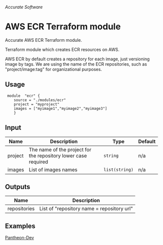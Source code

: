 
*Accurate Software*

# AWS ECR Terraform module

Accurate AWS ECR Terraform module.

Terraform module which creates ECR resources on AWS.

AWS ECR by default creates a repository for each image, just versioning image by tags.
We are using the name of the ECR repositories, such as "project/image:tag" for organizational purposes.

## Usage

     module  "ecr" {    
        source = "./modules/ecr"   
        project = "myproject"    
        images = ["myimage1","myimage2","myimage3"]    
        }

## Input
|  Name|Description   | Type | Default
|--|--|--|--|
|  project| The name of the project for the repository lower case required | `string`| n/a |
|  images| List of images names | `list(string)`| n/a |

## Outputs

|Name|Description  |
|--|--|
|repositories  | List of "repository name = repository url"  |


## Examples
[Pantheon-Dev](https://git.acclabs.com.br/gitlab/acc/aplicacao-modelo-aws/src/tree/master/terraform/dev)